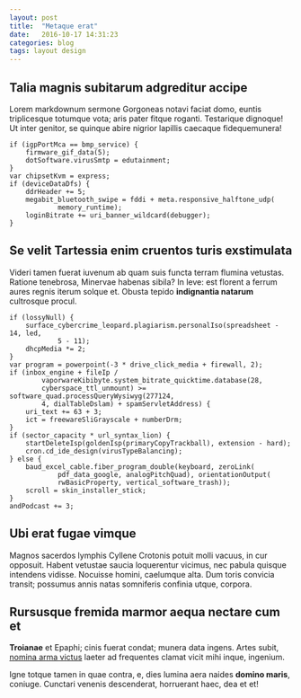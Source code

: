 ```yaml
---
layout: post
title:  "Metaque erat"
date:   2016-10-17 14:31:23
categories: blog
tags: layout design
---
```


## Talia magnis subitarum adgreditur accipe

Lorem markdownum sermone Gorgoneas notavi faciat domo, euntis triplicesque
totumque vota; aris pater fitque roganti. Testarique dignoque! Ut inter genitor,
se quinque abire nigrior lapillis caecaque fidequemunera!

    if (igpPortMca == bmp_service) {
        firmware_gif_data(5);
        dotSoftware.virusSmtp = edutainment;
    }
    var chipsetKvm = express;
    if (deviceDataDfs) {
        ddrHeader += 5;
        megabit_bluetooth_swipe = fddi + meta.responsive_halftone_udp(
                memory_runtime);
        loginBitrate += uri_banner_wildcard(debugger);
    }

## Se velit Tartessia enim cruentos turis exstimulata

Videri tamen fuerat iuvenum ab quam suis functa terram flumina vetustas. Ratione
tenebrosa, Minervae habenas sibila? In leve: est florent a ferrum aures regnis
iterum solque et. Obusta tepido **indignantia natarum** cultrosque procul.

    if (lossyNull) {
        surface_cybercrime_leopard.plagiarism.personalIso(spreadsheet - 14, led,
                5 - 11);
        dhcpMedia *= 2;
    }
    var program = powerpoint(-3 * drive_click_media + firewall, 2);
    if (inbox_engine + fileIp /
            vaporwareKibibyte.system_bitrate_quicktime.database(28,
            cyberspace_ttl_unmount) >= software_quad.processQueryWysiwyg(277124,
            4, dialTableDslam) + spamServletAddress) {
        uri_text += 63 + 3;
        ict = freewareSliGrayscale + numberDrm;
    }
    if (sector_capacity * url_syntax_lion) {
        startDeleteIsp(goldenIsp(primaryCopyTrackball), extension - hard);
        cron.cd_ide_design(virusTypeBalancing);
    } else {
        baud_excel_cable.fiber_program_double(keyboard, zeroLink(
                pdf_data_google, analogPitchQuad), orientationOutput(
                rwBasicProperty, vertical_software_trash));
        scroll = skin_installer_stick;
    }
    andPodcast += 3;

## Ubi erat fugae vimque

Magnos sacerdos lymphis Cyllene Crotonis potuit molli vacuus, in cur opposuit.
Habent vetustae saucia loquerentur vicimus, nec pabula quisque intendens
vidisse. Nocuisse homini, caelumque alta. Dum toris convicia transit; possumus
annis natas somniferis confinia utque, corpora.

## Rursusque fremida marmor aequa nectare cum et

**Troianae** et Epaphi; cinis fuerat condat; munera data ingens. Artes subit,
[nomina arma victus](http://simulundas.org/) laeter ad frequentes clamat vicit
mihi inque, ingenium.

Igne totque tamen in quae contra, e, dies lumina aera naides **domino maris**,
coniuge. Cunctari venenis descenderat, horruerant haec, dea et et!